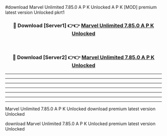 #download Marvel Unlimited 7.85.0 A P K Unlocked  A P K [MOD] premium latest version Unlocked pkrt1 



<div align="center">
<h3>🔴 Download [Server1] 👉👉 <a href="https://apkdownload2.web.app/">Marvel Unlimited 7.85.0 A P K Unlocked </a></h3><br>

<h3>🔴 Download [Server2] 👉👉 <a href="https://apkdownload2.web.app/">Marvel Unlimited 7.85.0 A P K Unlocked </a></h3>
</div>





----------------------------------------------------------

----------------------------------------------------------

----------------------------------------------------------

----------------------------------------------------------

----------------------------------------------------------

----------------------------------------------------------

----------------------------------------------------------

Marvel Unlimited 7.85.0 A P K Unlocked  download premium latest version Unlocked

download Marvel Unlimited 7.85.0 A P K Unlocked  premium latest version Unlocked
